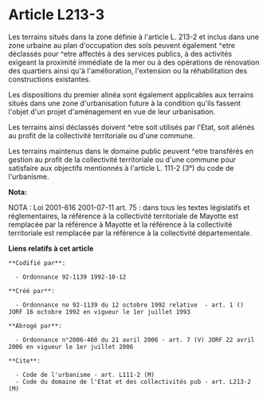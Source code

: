 # Article L213-3

Les terrains situés dans la zone définie à l'article L. 213-2 et inclus dans une zone urbaine au plan d'occupation des sols
peuvent également ^etre déclassés pour ^etre affectés à des services publics, à des activités exigeant la proximité immédiate
de la mer ou à des opérations de rénovation des quartiers ainsi qu'à l'amélioration, l'extension ou la réhabilitation des
constructions existantes.

Les dispositions du premier alinéa sont également applicables aux terrains situés dans une zone d'urbanisation future à la
condition qu'ils fassent l'objet d'un projet d'aménagement en vue de leur urbanisation.

Les terrains ainsi déclassés doivent ^etre soit utilisés par l'Etat, soit aliénés au profit de la collectivité territoriale
ou d'une commune.

Les terrains maintenus dans le domaine public peuvent ^etre transférés en gestion au profit de la collectivité territoriale
ou d'une commune pour satisfaire aux objectifs mentionnés à l'article L. 111-2 (3°) du code de l'urbanisme.

**Nota:**

NOTA : Loi 2001-616 2001-07-11 art. 75 : dans tous les textes législatifs et réglementaires, la référence à la collectivité
territoriale de Mayotte est remplacée par la référence à Mayotte et la référence à la collectivité territoriale est remplacée
par la référence à la collectivité départementale.

**Liens relatifs à cet article**

	**Codifié par**:

	  - Ordonnance 92-1139 1992-10-12

	**Créé par**:

	  - Ordonnance no 92-1139 du 12 octobre 1992 relative  - art. 1 () JORF 16 octobre 1992 en vigueur le 1er juillet 1993

	**Abrogé par**:

	  - Ordonnance n°2006-460 du 21 avril 2006 - art. 7 (V) JORF 22 avril 2006 en vigueur le 1er juillet 2006

	**Cite**:

	  - Code de l'urbanisme - art. L111-2 (M)
	  - Code du domaine de l'Etat et des collectivités pub - art. L213-2 (M)
